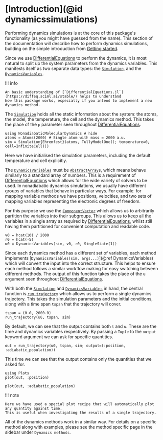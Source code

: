 # [Introduction](@id dynamicssimulations)

Performing dynamics simulations is at the core of this package's functionality
(as you might have guessed from the name).
This section of the documentation will describe how to perform dynamics simulations,
building on the simple introduction from [Getting started](@ref).

Since we use [DifferentialEquations](https://diffeq.sciml.ai/stable/)
to perform the dynamics, it is most natural
to split up the system parameters from the dynamics variables.
This manifests itself as two separate data types: the [`Simulation`](@ref), and the
[`DynamicsVariables`](@ref).

!!! info

    An basic understanding of [`DifferentialEquations.jl`](https://diffeq.sciml.ai/stable/) helps to understand
    how this package works, especially if you intend to implement a new dynamics method.

The [`Simulation`](@ref) holds all the static information about the system: the atoms,
the model, the temperature, the cell and the dynamics method.
This takes the place of the `p` parameter seen throughout [DifferentialEquations](https://diffeq.sciml.ai/stable/).

```@example dynamics
using NonadiabaticMolecularDynamics # hide
atoms = Atoms(2000) # Single atom with mass = 2000 a.u.
sim = Simulation{Ehrenfest}(atoms, TullyModelOne(); temperature=0, cell=InfiniteCell())
```
Here we have initialised the simulation parameters, including the default temperature and cell explicitly.

The [`DynamicsVariables`](@ref) must be [`AbstractArray`](https://docs.julialang.org/en/v1/manual/interfaces/#man-interface-array)s,
which means behave similarly to a standard array of numbers.
This is a requirement of [DifferentialEquations](https://diffeq.sciml.ai/stable/) which allows for the wide
variety of solvers to be used. 
In nonadiabatic dynamics simulations, we usually have different groups of variables that behave in particular ways.
For example: for mapping variable methods we have positions, velocities, and two sets of mapping variables representing
the electronic degrees of freedom.

For this purpose we use the [`ComponentVector`](https://github.com/jonniedie/ComponentArrays.jl) which allows us
to arbitrarily partition the variables into their subgroups.
This allows us to keep all the variables in a single array as required by
[DifferentialEquations](https://diffeq.sciml.ai/stable/),
whilst still having them partitioned for convenient computation and readable code.

```@example dynamics
v0 = hcat(10) / 2000
r0 = hcat(-5)
u0 = DynamicsVariables(sim, v0, r0, SingleState(1))
```

Since each dynamics method has a different set of variables, each method implements
[`DynamicsVariables(sim, args...)`](@ref DynamicsVariables) which will convert the input into the correct
structure.
This helps to ensure each method follows a similar workflow making for easy switching between different methods.
The output of this function takes the place of the `u` argument seen throughout
[DifferentialEquations](https://diffeq.sciml.ai/stable/).

With both the [`Simulation`](@ref) and [`DynamicsVariables`](@ref) in hand,
the central function is [`run_trajectory`](@ref) which allows us to perform a single dynamics trajectory.
This takes the simulation parameters and the initial conditions, along with a time span `tspan`
that the trajectory will cover.

```@example dynamics
tspan = (0.0, 2000.0)
run_trajectory(u0, tspan, sim)
```

By default, we can see that the output contains both `t` and `u`. These are the time and dynamics variables
respectively.
By passing a `Tuple` to the `output` keyword argument we can ask for specific quantities.

```@example dynamics
out = run_trajectory(u0, tspan, sim; output=(:position, :adiabatic_population))
```

This time we can see that the output contains only the quantities that we asked for.

```@example dynamics
using Plots
plot(out, :position)
```

```@example dynamics
plot(out, :adiabatic_population)
```

!!! note

    Here we have used a special plot recipe that will automatically plot any quantity against time.
    This is useful when investigating the results of a single trajectory.

All of the dynamics methods work in a similar way. For details on a specific method along with examples,
please see the method specific page in the sidebar under `Dynamics methods`.
